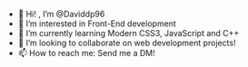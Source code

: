 - 👋 Hi! , I’m @Daviddp96
- 👀 I’m interested in Front-End development
- 🌱 I’m currently learning Modern CSS3, JavaScript and C++
- 💞️ I’m looking to collaborate on web development projects!
- 📫 How to reach me: Send me a DM!

<!---
Daviddp96/Daviddp96 is a ✨ special ✨ repository because its `README.md` (this file) appears on your GitHub profile.
You can click the Preview link to take a look at your changes.
--->
